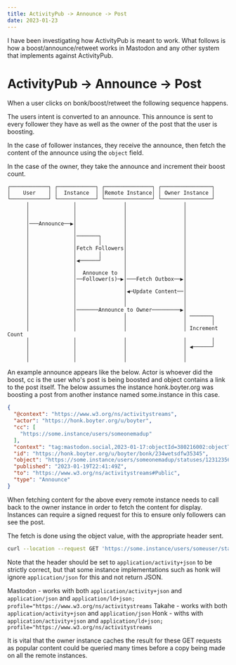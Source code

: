 ```yaml
---
title: ActivityPub -> Announce -> Post
date: 2023-01-23
---
```


I have been investigating how ActivityPub is meant to work. What follows is how a boost/announce/retweet works in Mastodon and any other system that implements against ActivityPub.

# ActivityPub -> Announce -> Post

When a user clicks on bonk/boost/retweet the following sequence happens.

The users intent is converted to an announce. This announce is sent to every follower they have as well as the owner
of the post that the user is boosting.

In the case of follower instances, they receive the announce, then fetch the content of the announce using the `object` field.

In the case of the owner, they take the announce and increment their boost count.

```
┌────────────┐ ┌────────────┐ ┌───────────────┐ ┌────────────────┐        
│    User    │ │  Instance  │ │Remote Instance│ │ Owner Instance │        
└────────────┘ └────────────┘ └───────────────┘ └────────────────┘        
      │              │               │                  │                 
      │              │               │                  │                 
      │              │               │                  │                 
      │───Announce──▶│               │                  │                 
      │              │               │                  │                 
      │              │───────┐       │                  │                 
      │              │       │       │                  │                 
      │              │Fetch Followers│                  │                 
      │              │       │       │                  │                 
      │              │◀──────┘       │                  │                 
      │              │               │                  │                 
      │              │  Announce to  │                  │                 
      │              │──Follower(s)─▶│───Fetch Outbox──▶│                 
      │              │               │                  │                 
      │              │               │◀─Update Content──│                 
      │              │               │                  │                 
      │              │               │                  │                 
      │              │───────Announce to Owner─────────▶│                 
      │              │               │                  │ ───────┐        
      │              │               │                  │        │        
      │              │               │                  │ Increment Count 
      │              │               │                  │        │        
      │              │               │                  │ ◀──────┘        
      │              │               │                  │                 
      │              │               │                  │                 
```

An example announce appears like the below. Actor is whoever did the boost, cc is the user who's post is being boosted
and object contains a link to the post itself. The below assumes the instance honk.boyter.org was boosting a post
from another instance named some.instance in this case.

```json
{
  "@context": "https://www.w3.org/ns/activitystreams",
  "actor": "https://honk.boyter.org/u/boyter",
  "cc": [
    "https://some.instance/users/someonemadup"
  ],
  "context": "tag:mastodon.social,2023-01-17:objectId=380216002:objectType=Conversation",
  "id": "https://honk.boyter.org/u/boyter/bonk/234wetsdfw35345",
  "object": "https://some.instance/users/someonemadup/statuses/1231235634623412",
  "published": "2023-01-19T22:41:49Z",
  "to": "https://www.w3.org/ns/activitystreams#Public",
  "type": "Announce"
}
```

When fetching content for the above every remote instance needs to call back to the owner instance in order to fetch the content for display. Instances can require a signed request for this to ensure only followers can see the post. 

The fetch is done using the object value, with the appropriate header sent.

```bash
curl --location --request GET 'https://some.instance/users/someuser/statuses/123413513412312' --header 'Accept: application/json' 
```

Note that the header should be set to `application/activity+json` to be strictly correct, but that some instance 
implementations such as honk will ignore `application/json` for this and not return JSON.

Mastodon - works with both `application/activity+json` and `application/json` and `application/ld+json; profile="https://www.w3.org/ns/activitystreams`
Takahe - works with both `application/activity+json` and `application/json`
Honk - withs with `application/activity+json` and `application/ld+json; profile="https://www.w3.org/ns/activitystreams`

It is vital that the owner instance caches the result for these GET requests as popular content could be queried 
many times before a copy being made on all the remote instances.